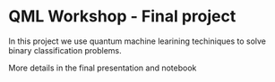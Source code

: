 # QML Workshop - Final project

In this project we use quantum machine learining techiniques to solve binary classification problems. 

More details in the final presentation and notebook
